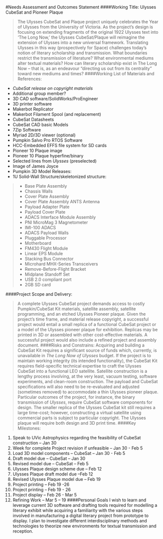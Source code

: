 #Needs Assessment and Outcomes Statement
####Working Title: 
Ulysses CubeSat and Pioneer Plaque  

>The Ulysses CubeSat and Plaque project uniquely celebrates the Year of Ulysses from the University of Victoria.  As the project’s design is focusing on extending fragments of the original 1922 Ulysses text into ‘The Long Now,’ the Ulysses CubeSat/Plaque will reimagine the extension of Ulysses into a new universal framework.  Translating Ulysses in this way (prospectively for Space) challenges today’s notion of literary scholarship and transmission.  What boundaries restrict the transmission of literature?  What environmental mediums alter textual materials? How can literary scholarship exist in The Long Now – that is, as an endeavour “directing us out from its centrality” toward new mediums and times?
####Working List of Materials and References:
-  *CubeSat release on copyright materials*
-	Additional group member?
-	3D CAD software/SolidWorks/ProEngineer
-	3D printer software
-	Makerbot Replicator
-	Makerbot Filament Spool (and replacement)
-	CubeSat Datasheets
-	CubeSat CAD basic Models
-	7Zip Software
-	Myriad 2D/3D viewer (optional)
-	Pumpkin Salvo Pro RTOS Software
-	HCC-Embedded EFFS file system for SD cards
-	Pioneer 10 Plaque image
-	Pioneer 10 Plaque hyperfine/binary
-	Selected lines from *Ulysses* (preselected)
-	Image of James Joyce
-	Pumpkin 3D Model Releases:
-   1U Solid-Wall Structure/skeletonized structure:
> - Base Plate Assembly
> - Chassis Walls
> - Cover Plate Assembly
> - Cover Plate Assembly ANTS Antenna
> - Payload Adapter Plate
> - Payload Cover Plate 
> - ADACS Interface Module Assembly
> - PNI MicroMag 3 Magnetometer
> - IMI-100 ADACS
> - ADACS Payload Walls
> - Pluggable Processor
> - Motherboard
> - FM430 Flight Module
> - Linear EPS Module
> - Stacking Bus Connector
> - Microhard MHX-Series Transceivers
> - Remove-Before-Flight Bracket
> - Midplane Standoff Set
> - USB 2.0 compliant port
> - 2GB SD card

####Project Scope and Delivery:
>A complete Ulysses CubeSat project demands access to costly Pumpkin/CubeSat Kit materials, satellite assembly, satellite programming, and an etched Ulysses Pioneer plaque.  Given the project’s time frame, and material release copyright, a successful project would entail a small replica of a functional CubeSat project or a model of the Ulysses pioneer plaque for exhibition.  Replicas may be printed in 3D or assembled with other cost-effective materials.  A successful project would also include a refined project and assembly document. 
####Risks and Constrains:
>Acquiring and building a CubeSat Kit requires a significant source of funds which, currently, is unavailable in *The Long Now of Ulysses* budget.  If the project is to maintain working integrity (its intended functionality), the CubeSat Kit requires field-specific technical expertise to craft the Ulysses CubeSat into a functional LEO satellite.  Satellite construction is a lengthy process involving, at the very least, vacuum testing, software experiments, and clean-room construction.  The payload and CubeSat specifications will also need to be re-evaluated and adjusted (sometimes removed) to accommodate a thin Ulysses pioneer plaque.  Particular outcomes of the project, for instance, the binary transmission of *Ulysses*, require CubeSat software components for design.   The smaller replica of the Ulysses CubeSat kit still requires a large time-cost; however, constructing a virtual satellite using commercial parts is subject to particular copyright.  The Ulysses plaque will require both design and 3D print time. 
####Key Milestones:
1.	Speak to UVic Astrophysics regarding the feasibility of CubeSat construction – Jan 30
2.	Week for complete Project revision if unfeasible – Jan 30 - Feb 5
3.	Load 3D model components – CubeSat – Jan 30 - Feb 5
4.	Draft model due – CubeSat – Jan 30
5.	Revised model due – CubeSat – Feb 5
6.	Ulysses Plaque design scheme due – Feb  12
7.	Ulysses Plaque draft model due –Feb 12
8.	Revised Ulysses Plaque model due – Feb 19
9.	Project printing – Feb 19 -26
10.	Project printing – Feb 19 - 26
11.	Project display – Feb 26 - Mar 5
12.	Refining Work – Mar 5 – 19
####Personal Goals
I wish to learn and leverage current 3D software and drafting tools required for modelling a literary exhibit while acquiring a familiarity with the various steps involved in manufacturing a digital literary project from prototype to display.  I plan to investigate different interdisciplinary methods and technologies to theorize new environments for textual transmission and reception.
